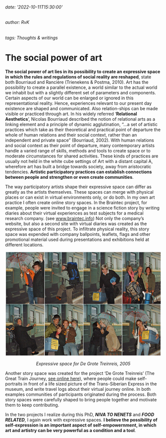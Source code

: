###### date: '2022-10-11T15:30:00'
###### author: RvK
###### tags: Thoughts & writings

# The social power of art

**The social power of art lies in its possibility to create an expressive space in which the rules and regulations of social reality are reshaped**, state both Bourriaud and Rancière (Trienekens & Postma, 2010). Art has the possibility to create a parallel existence, a world similar to the actual world we inhabit but with a slightly different set of parameters and components. Certain aspects of our world can be enlarged or ignored in this representational reality. Hence, experiences relevant to our present day existence are shaped and communicated. Also relation-ships can be made visible or practiced through art. In his widely referred ‘**Relational Aesthetics**’, Nicolas Bourriaud described the notion of relational arts as a linking element and a principle of dynamic agglutination, “…a set of artistic practices which take as their theoretical and practical point of departure the whole of human relations and their social context, rather than an independent and private space” (Bourriaud, 2002). With human relations and social context as their point of departure, many contemporary artists handle a varied range of skills, methods and tools to create space or to moderate circumstances for shared activities. These kinds of practices are usually not held in the white cube settings of Art with a distant capital A, wherefore art has built a bridge towards society, away from aristocratic tendencies. **Artistic participatory practices can establish connections between people and strengthen or even create communities**.

The way participatory artists shape their expressive space can differ as greatly as the artists themselves. These spaces can merge with physical places or can exist in virtual environments only, or do both. In my own art practice I often create online story spaces. In the Braintec project, for example, people were invited to engage in a science fiction story by writing diaries about their virtual experiences as test subjects for a medical research company. (see www.braintec.info) Not only the company’s website, but also a second site with virtual diaries was created as the expressive space of this project. To infiltrate physical reality, this story space was expended with company ballpoints, leaflets, flags and other promotional material used during presentations and exhibitions held at different locations.

<div align="center">
  <img src="assets/images/Treinreis.jpg"/>

*Expressive space for De Grote Treinreis, 2005*
</div>


Another story space was created for the project ‘De Grote Treinreis’ (The Great Train Journey, <a target="_blank" href="http://www.verhaalprojecten.nl/grotetreinreis">see online here</a>), where people could make self-portraits in front of a life sized picture of the Trans-Siberian Express in the museum, and write travel logs about their virtual journey online.  In both examples communities of participants originated during the process. Both story spaces were carefully shaped to bring people together and motivate them to keep contributing.

In the two projects I realize during this PhD, ***NIVA TO NENETS*** and ***FOOD RELATED***, I again work with expressive spaces. **I believe the possibility of self-expression is an important aspect of self-empowernment, in which art and artistry can be very powerful as a condition and a tool**.

<br>
<br>
<br>
